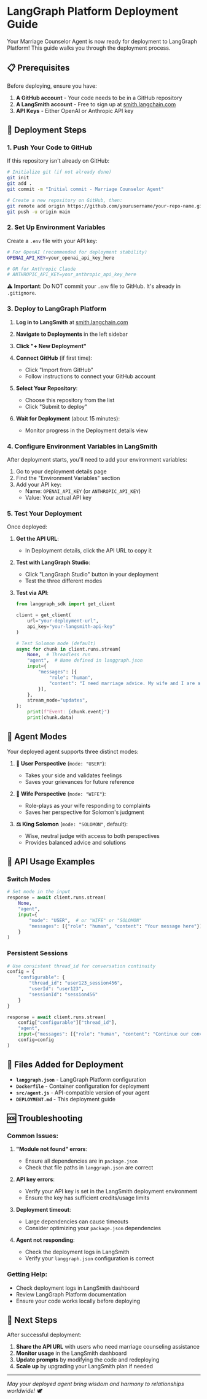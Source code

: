 # LangGraph Platform Deployment Guide

Your Marriage Counselor Agent is now ready for deployment to LangGraph Platform! This guide walks you through the deployment process.

## 📋 Prerequisites

Before deploying, ensure you have:

1. **A GitHub account** - Your code needs to be in a GitHub repository
2. **A LangSmith account** - Free to sign up at [smith.langchain.com](https://smith.langchain.com)
3. **API Keys** - Either OpenAI or Anthropic API key

## 🚀 Deployment Steps

### 1. Push Your Code to GitHub

If this repository isn't already on GitHub:

```bash
# Initialize git (if not already done)
git init
git add .
git commit -m "Initial commit - Marriage Counselor Agent"

# Create a new repository on GitHub, then:
git remote add origin https://github.com/yourusername/your-repo-name.git
git push -u origin main
```

### 2. Set Up Environment Variables

Create a `.env` file with your API key:

```bash
# For OpenAI (recommended for deployment stability)
OPENAI_API_KEY=your_openai_api_key_here

# OR for Anthropic Claude
# ANTHROPIC_API_KEY=your_anthropic_api_key_here
```

⚠️ **Important**: Do NOT commit your `.env` file to GitHub. It's already in `.gitignore`.

### 3. Deploy to LangGraph Platform

1. **Log in to LangSmith** at [smith.langchain.com](https://smith.langchain.com)

2. **Navigate to Deployments** in the left sidebar

3. **Click "+ New Deployment"**

4. **Connect GitHub** (if first time):
   - Click "Import from GitHub"
   - Follow instructions to connect your GitHub account

5. **Select Your Repository**:
   - Choose this repository from the list
   - Click "Submit to deploy"

6. **Wait for Deployment** (about 15 minutes):
   - Monitor progress in the Deployment details view

### 4. Configure Environment Variables in LangSmith

After deployment starts, you'll need to add your environment variables:

1. Go to your deployment details page
2. Find the "Environment Variables" section
3. Add your API key:
   - Name: `OPENAI_API_KEY` (or `ANTHROPIC_API_KEY`)
   - Value: Your actual API key

### 5. Test Your Deployment

Once deployed:

1. **Get the API URL**:
   - In Deployment details, click the API URL to copy it

2. **Test with LangGraph Studio**:
   - Click "LangGraph Studio" button in your deployment
   - Test the three different modes

3. **Test via API**:
   ```python
   from langgraph_sdk import get_client

   client = get_client(
       url="your-deployment-url", 
       api_key="your-langsmith-api-key"
   )

   # Test Solomon mode (default)
   async for chunk in client.runs.stream(
       None,  # Threadless run
       "agent",  # Name defined in langgraph.json
       input={
           "messages": [{
               "role": "human",
               "content": "I need marriage advice. My wife and I are arguing about finances.",
           }],
       },
       stream_mode="updates",
   ):
       print(f"Event: {chunk.event}")
       print(chunk.data)
   ```

## 🎯 Agent Modes

Your deployed agent supports three distinct modes:

1. **👤 User Perspective** (`mode: "USER"`):
   - Takes your side and validates feelings
   - Saves your grievances for future reference

2. **👩 Wife Perspective** (`mode: "WIFE"`):
   - Role-plays as your wife responding to complaints
   - Saves her perspective for Solomon's judgment

3. **⚖️ King Solomon** (`mode: "SOLOMON"`, default):
   - Wise, neutral judge with access to both perspectives
   - Provides balanced advice and solutions

## 📡 API Usage Examples

### Switch Modes
```python
# Set mode in the input
response = await client.runs.stream(
    None,
    "agent",
    input={
        "mode": "USER",  # or "WIFE" or "SOLOMON"
        "messages": [{"role": "human", "content": "Your message here"}],
    }
)
```

### Persistent Sessions
```python
# Use consistent thread_id for conversation continuity
config = {
    "configurable": {
        "thread_id": "user123_session456",
        "userId": "user123",
        "sessionId": "session456"
    }
}

response = await client.runs.stream(
    config["configurable"]["thread_id"],
    "agent", 
    input={"messages": [{"role": "human", "content": "Continue our conversation"}]},
    config=config
)
```

## 🔧 Files Added for Deployment

- **`langgraph.json`** - LangGraph Platform configuration
- **`Dockerfile`** - Container configuration for deployment
- **`src/agent.js`** - API-compatible version of your agent
- **`DEPLOYMENT.md`** - This deployment guide

## 🆘 Troubleshooting

### Common Issues:

1. **"Module not found" errors**:
   - Ensure all dependencies are in `package.json`
   - Check that file paths in `langgraph.json` are correct

2. **API key errors**:
   - Verify your API key is set in the LangSmith deployment environment
   - Ensure the key has sufficient credits/usage limits

3. **Deployment timeout**:
   - Large dependencies can cause timeouts
   - Consider optimizing your `package.json` dependencies

4. **Agent not responding**:
   - Check the deployment logs in LangSmith
   - Verify your `langgraph.json` configuration is correct

### Getting Help:

- Check deployment logs in LangSmith dashboard
- Review LangGraph Platform documentation
- Ensure your code works locally before deploying

## 🎉 Next Steps

After successful deployment:

1. **Share the API URL** with users who need marriage counseling assistance
2. **Monitor usage** in the LangSmith dashboard
3. **Update prompts** by modifying the code and redeploying
4. **Scale up** by upgrading your LangSmith plan if needed

---

*May your deployed agent bring wisdom and harmony to relationships worldwide! 🕊️*